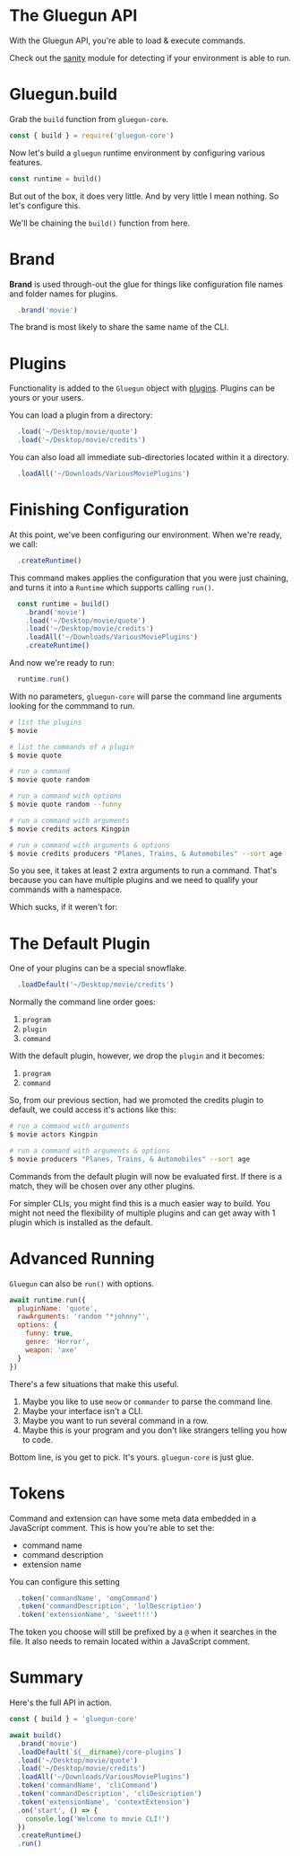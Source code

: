 # The Gluegun API

With the Gluegun API, you're able to load & execute commands.

Check out the [sanity](./sanity.md) module for detecting if your environment is able to run.

# Gluegun.build

Grab the `build` function from `gluegun-core`.

```js
const { build } = require('gluegun-core')
```

Now let's build a `gluegun` runtime environment by configuring various features.

```js
const runtime = build()
```

But out of the box, it does very little.  And by very little I mean nothing.  So let's configure this.

We'll be chaining the `build()` function from here.


# Brand

**Brand** is used through-out the glue for things like configuration file names and folder names for plugins.
 
```js
  .brand('movie')
```

The brand is most likely to share the same name of the CLI.

# Plugins

Functionality is added to the `Gluegun` object with [plugins](./plugins.md). Plugins can be yours or your users.

You can load a plugin from a directory:

```js
  .load('~/Desktop/movie/quote')
  .load('~/Desktop/movie/credits')
```

You can also load all immediate sub-directories located within it a directory.

```js
  .loadAll('~/Downloads/VariousMoviePlugins')
```

# Finishing Configuration

At this point, we've been configuring our environment.  When we're ready, we call:

```js
  .createRuntime()
```

This command makes applies the configuration that you were just chaining, and turns it into a `Runtime` which supports calling `run()`.

```js
  const runtime = build()
    .brand('movie')
    .load('~/Desktop/movie/quote')
    .load('~/Desktop/movie/credits')
    .loadAll('~/Downloads/VariousMoviePlugins')
    .createRuntime()
```

And now we're ready to run:

```js
  runtime.run()
```

With no parameters, `gluegun-core` will parse the command line arguments looking for the commmand to run.

```sh
# list the plugins
$ movie

# list the commands of a plugin
$ movie quote

# run a command
$ movie quote random

# run a command with options
$ movie quote random --funny

# run a command with arguments
$ movie credits actors Kingpin

# run a command with arguments & options
$ movie credits producers "Planes, Trains, & Automobiles" --sort age 
```

So you see, it takes at least 2 extra arguments to run a command. That's because you can have multiple plugins and we need to qualify your commands with a namespace.

Which sucks, if it weren't for:

# The Default Plugin

One of your plugins can be a special snowflake.

```js
  .loadDefault('~/Desktop/movie/credits')
```

Normally the command line order goes:

1. `program`
2. `plugin`
3. `command`

With the default plugin, however, we drop the `plugin` and it becomes:

1. `program`
2. `command`

So, from our previous section, had we promoted the credits plugin to default, we could access it's actions like this:

```sh
# run a command with arguments
$ movie actors Kingpin

# run a command with arguments & options
$ movie producers "Planes, Trains, & Automobiles" --sort age 
```

Commands from the default plugin will now be evaluated first. If there is a match, they will be chosen over any other plugins.


For simpler CLIs, you might find this is a much easier way to build. You might not need the flexibility of multiple plugins and can get away with 1 plugin which is installed as the default.

# Advanced Running

`Gluegun` can also be `run()` with options.

```js
await runtime.run({
  pluginName: 'quote',
  rawArguments: 'random "*johnny"',
  options: {
    funny: true,
    genre: 'Horror',
    weapon: 'axe'
  }
})
```

There's a few situations that make this useful.

1. Maybe you like to use `meow` or `commander` to parse the command line. 
2. Maybe your interface isn't a CLI.
3. Maybe you want to run several command in a row.
4. Maybe this is your program and you don't like strangers telling you how to code.

Bottom line, is you get to pick. It's yours. `gluegun-core` is just glue.

# Tokens

Command and extension can have some meta data embedded in a JavaScript comment. This is how you're able to set the:

* command name
* command description
* extension name

You can configure this setting

```js
  .token('commandName', 'omgCommand')
  .token('commandDescription', 'lolDescription')
  .token('extensionName', 'sweet!!!')
```

The token you choose will still be prefixed by a `@` when it searches in the file.  It also needs to remain located within a JavaScript comment.


# Summary

Here's the full API in action.

```js
const { build } = 'gluegun-core'

await build()
  .brand('movie')
  .loadDefault(`${__dirname}/core-plugins`)
  .load('~/Desktop/movie/quote')
  .load('~/Desktop/movie/credits')
  .loadAll('~/Downloads/VariousMoviePlugins')
  .token('commandName', 'cliCommand')
  .token('commandDescription', 'cliDescription')
  .token('extensionName', 'contextExtension')
  .on('start', () => {
    console.log('Welcome to movie CLI!')
  })
  .createRuntime()
  .run()

```
